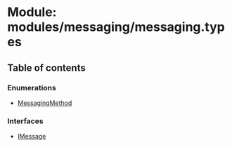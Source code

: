 # Module: modules/messaging/messaging.types

## Table of contents

### Enumerations

- [MessagingMethod](../enums/modules_messaging_messaging_types.MessagingMethod.md)

### Interfaces

- [IMessage](../interfaces/modules_messaging_messaging_types.IMessage.md)
